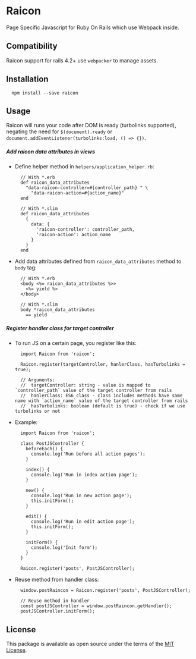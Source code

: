 # Raicon
Page Specific Javascript for Ruby On Rails which use Webpack inside.

## Compatibility
Raicon support for rails 4.2+ use `webpacker` to manage assets.

## Installation
```
  npm install --save raicon
```

## Usage
Raicon will runs your code after DOM is ready (turbolinks supported), negating the need for `$(document).ready` or `document.addEventListener(turbolinks:load, () => {})`.

##### Add raicon data attributes in views
  - Define helper method in `helpers/application_helper.rb`:
    ```
      // With *.erb
      def raicon_data_attributes
        "data-raicon-controller=#{controller_path} " \
          "data-raicon-action=#{action_name}"
      end

      // With *.slim
      def raicon_data_attributes
        {
          data: {
            'raicon-controller': controller_path,
            'raicon-action': action_name
          }
        }
      end
    ```
  - Add data attributes defined from `raicon_data_attributes` method to `body` tag:
    ```
      // With *.erb
      <body <%= raicon_data_attributes %>>
        <%= yield %>
      </body>

      // With *.slim
      body *raicon_data_attributes
        == yield
    ```

##### Register handler class for target controller
  - To run JS on a certain page, you register like this:
    ```
      import Raicon from 'raicon';

      Raicon.register(targetController, hanlerClass, hasTurbolinks = true);

      // Arguments:
      //  targetController: string - value is mapped to `controller_path` value of the target controller from rails
      //  hanlerClass: ES6 class - class includes methods have same name with `action_name` value of the target controller from rails
      //  hasTurbolinks: boolean (default is true) - check if we use turbolinks or not
    ```

  - Example:
    ```
      import Raicon from 'raicon';

      class PostJSController {
        beforeEach() {
          console.log('Run before all action pages');
        }

        index() {
          console.log('Run in index action page');
        }

        new() {
          console.log('Run in new action page');
          this.initForm();
        }

        edit() {
          console.log('Run in edit action page');
          this.initForm();
        }

        initForm() {
          console.log('Init form');
        }
      }

      Raicon.register('posts', PostJSController);
    ```

  - Reuse method from handler class:
    ```
      window.postRaincon = Raicon.register('posts', PostJSController);

      // Reuse method in handler
      const postJSController = window.postRaincon.getHandler();
      postJSController.initForm();
    ```

## License
This package is available as open source under the terms of the [MIT License](http://opensource.org/licenses/MIT).

